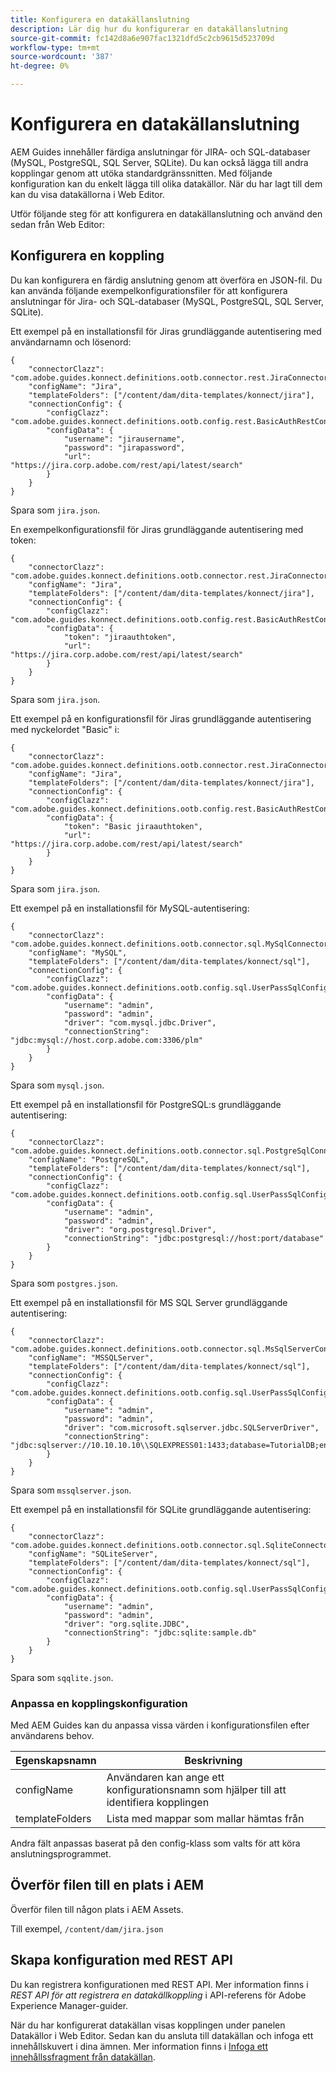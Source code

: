 ```yaml
---
title: Konfigurera en datakällanslutning
description: Lär dig hur du konfigurerar en datakällanslutning
source-git-commit: fc142d8a6e907fac1321dfd5c2cb9615d523709d
workflow-type: tm+mt
source-wordcount: '387'
ht-degree: 0%

---
```



# Konfigurera en datakällanslutning

AEM Guides innehåller färdiga anslutningar för JIRA- och SQL-databaser (MySQL, PostgreSQL, SQL Server, SQLite). Du kan också lägga till andra kopplingar genom att utöka standardgränssnitten. Med följande konfiguration kan du enkelt lägga till olika datakällor. När du har lagt till dem kan du visa datakällorna i Web Editor.

Utför följande steg för att konfigurera en datakällanslutning och använd den sedan från Web Editor:

## Konfigurera en koppling

Du kan konfigurera en färdig anslutning genom att överföra en JSON-fil. Du kan använda följande exempelkonfigurationsfiler för att konfigurera anslutningar för Jira- och SQL-databaser (MySQL, PostgreSQL, SQL Server, SQLite).

Ett exempel på en installationsfil för Jiras grundläggande autentisering med användarnamn och lösenord:

```
{
	"connectorClazz": "com.adobe.guides.konnect.definitions.ootb.connector.rest.JiraConnector",
	"configName": "Jira",
	"templateFolders": ["/content/dam/dita-templates/konnect/jira"],
	"connectionConfig": {
		"configClazz": "com.adobe.guides.konnect.definitions.ootb.config.rest.BasicAuthRestConfig",
		"configData": {
			"username": "jirausername",
			"password": "jirapassword",
			"url": "https://jira.corp.adobe.com/rest/api/latest/search"
		}
	}
}
```

Spara som `jira.json`.

En exempelkonfigurationsfil för Jiras grundläggande autentisering med token:

```
{
	"connectorClazz": "com.adobe.guides.konnect.definitions.ootb.connector.rest.JiraConnector",
	"configName": "Jira",
	"templateFolders": ["/content/dam/dita-templates/konnect/jira"],
	"connectionConfig": {
		"configClazz": "com.adobe.guides.konnect.definitions.ootb.config.rest.BasicAuthRestConfig",
		"configData": {
			"token": "jiraauthtoken",
			"url": "https://jira.corp.adobe.com/rest/api/latest/search"
		}
	}
}
```

Spara som `jira.json`.

Ett exempel på en konfigurationsfil för Jiras grundläggande autentisering med nyckelordet &quot;Basic&quot; i:

```
{
	"connectorClazz": "com.adobe.guides.konnect.definitions.ootb.connector.rest.JiraConnector",
	"configName": "Jira",
	"templateFolders": ["/content/dam/dita-templates/konnect/jira"],
	"connectionConfig": {
		"configClazz": "com.adobe.guides.konnect.definitions.ootb.config.rest.BasicAuthRestConfig",
		"configData": {
			"token": "Basic jiraauthtoken",
			"url": "https://jira.corp.adobe.com/rest/api/latest/search"
		}
	}
}
```

Spara som `jira.json`.

Ett exempel på en installationsfil för MySQL-autentisering:

```
{
	"connectorClazz": "com.adobe.guides.konnect.definitions.ootb.connector.sql.MySqlConnector",
	"configName": "MySQL",
	"templateFolders": ["/content/dam/dita-templates/konnect/sql"],
	"connectionConfig": {
		"configClazz": "com.adobe.guides.konnect.definitions.ootb.config.sql.UserPassSqlConfig",
		"configData": {
			"username": "admin",
			"password": "admin",
			"driver": "com.mysql.jdbc.Driver",
			"connectionString": "jdbc:mysql://host.corp.adobe.com:3306/plm"
		}
	}
}
```

Spara som `mysql.json`.

Ett exempel på en installationsfil för PostgreSQL:s grundläggande autentisering:

```
{
	"connectorClazz": "com.adobe.guides.konnect.definitions.ootb.connector.sql.PostgreSqlConnector",
	"configName": "PostgreSQL",
	"templateFolders": ["/content/dam/dita-templates/konnect/sql"],
	"connectionConfig": {
		"configClazz": "com.adobe.guides.konnect.definitions.ootb.config.sql.UserPassSqlConfig",
		"configData": {
			"username": "admin",
			"password": "admin",
			"driver": "org.postgresql.Driver",
			"connectionString": "jdbc:postgresql://host:port/database"
		}
	}
}
```

Spara som `postgres.json`.

Ett exempel på en installationsfil för MS SQL Server grundläggande autentisering:

```
{
	"connectorClazz": "com.adobe.guides.konnect.definitions.ootb.connector.sql.MsSqlServerConnector",
	"configName": "MSSQLServer",
	"templateFolders": ["/content/dam/dita-templates/konnect/sql"],
	"connectionConfig": {
		"configClazz": "com.adobe.guides.konnect.definitions.ootb.config.sql.UserPassSqlConfig",
		"configData": {
			"username": "admin",
			"password": "admin",
			"driver": "com.microsoft.sqlserver.jdbc.SQLServerDriver",
			"connectionString": "jdbc:sqlserver://10.10.10.10\\SQLEXPRESS01:1433;database=TutorialDB;encrypt=false;trustServerCertificate=true"
		}
	}
}
```

Spara som `mssqlserver.json`.

Ett exempel på en installationsfil för SQLite grundläggande autentisering:

```
{
	"connectorClazz": "com.adobe.guides.konnect.definitions.ootb.connector.sql.SqliteConnector",
	"configName": "SQLiteServer",
	"templateFolders": ["/content/dam/dita-templates/konnect/sql"],
	"connectionConfig": {
		"configClazz": "com.adobe.guides.konnect.definitions.ootb.config.sql.UserPassSqlConfig",
		"configData": {
			"username": "admin",
			"password": "admin",
			"driver": "org.sqlite.JDBC",
			"connectionString": "jdbc:sqlite:sample.db"
		}
	}
}
```

Spara som `sqqlite.json`.

### Anpassa en kopplingskonfiguration

Med AEM Guides kan du anpassa vissa värden i konfigurationsfilen efter användarens behov.

| Egenskapsnamn | Beskrivning |
|---|---|
| configName | Användaren kan ange ett konfigurationsnamn som hjälper till att identifiera kopplingen |
| templateFolders | Lista med mappar som mallar hämtas från |

Andra fält anpassas baserat på den config-klass som valts för att köra anslutningsprogrammet.

## Överför filen till en plats i AEM

Överför filen till någon plats i AEM Assets.

Till exempel,  `/content/dam/jira.json`

## Skapa konfiguration med REST API

Du kan registrera konfigurationen med REST API. Mer information finns i *REST API för att registrera en datakällkoppling* i API-referens för Adobe Experience Manager-guider.

När du har konfigurerat datakällan visas kopplingen under panelen Datakällor i Web Editor. Sedan kan du ansluta till datakällan och infoga ett innehållskuvert i dina ämnen. Mer information finns i [Infoga ett innehållssfragment från datakällan](../user-guide/web-editor-content-snippet.md).

